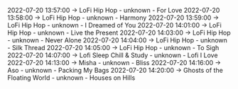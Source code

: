 2022-07-20 13:57:00 -> LoFi Hip Hop - unknown - For Love
2022-07-20 13:58:00 -> LoFi Hip Hop - unknown - Harmony
2022-07-20 13:59:00 -> LoFi Hip Hop - unknown - I Dreamed of You
2022-07-20 14:01:00 -> LoFi Hip Hop - unknown - Live the Present
2022-07-20 14:03:00 -> LoFi Hip Hop - unknown - Never Alone
2022-07-20 14:04:00 -> LoFi Hip Hop - unknown - Silk Thread
2022-07-20 14:05:00 -> LoFi Hip Hop - unknown - To Sigh
2022-07-20 14:07:00 -> Lofi Sleep Chill & Study - unknown - Lofi I Love
2022-07-20 14:13:00 -> Misha - unknown - Bliss
2022-07-20 14:16:00 -> Aso - unknown - Packing My Bags
2022-07-20 14:20:00 -> Ghosts of the Floating World - unknown - Houses on Hills
